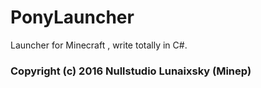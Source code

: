 # PonyLauncher
Launcher for Minecraft , write totally in C#.

### Copyright (c) 2016 Nullstudio Lunaixsky (Minep)
